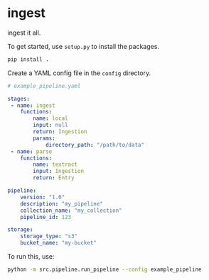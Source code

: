 # ingest
ingest it all.


To get started, use `setup.py` to install the packages.

```bash
pip install . 
```

Create a YAML config file in the `config` directory.

```yaml
# example_pipeline.yaml

stages:
 - name: ingest
    functions:
        name: local
        input: null
        return: Ingestion
        params:
            directory_path: "/path/to/data"
 - name: parse
    functions:
        name: textract
        input: Ingestion
        return: Entry

pipeline:
    version: "1.0"
    description: "my_pipeline"
    collection_name: "my_collection"
    pipeline_id: 123

storage:
    storage_type: "s3"
    bucket_name: "my-bucket"
```

To run this, use:

```bash
python -m src.pipeline.run_pipeline --config example_pipeline
```


